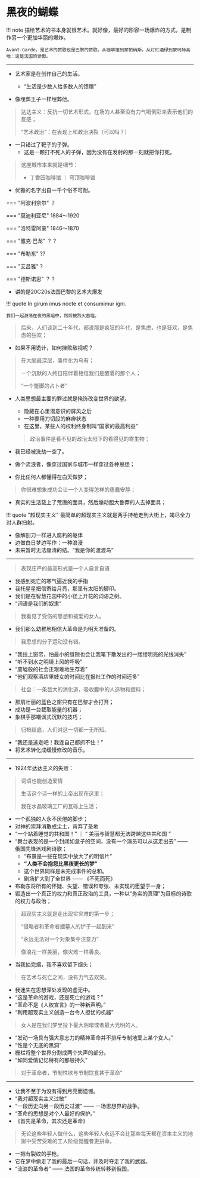 # 黑夜的蝴蝶

!!! note 
    描绘艺术的书本身就很艺术。就好像，最好的形容一场爆炸的方式，是制作另一个更加华丽的爆炸。

    Avant-Garde，是艺术的赞歌也是巴黎的赞歌。从咖啡馆到蒙帕纳斯，从灯红酒绿到蒙玛特高地：这是法国的骄傲。 



---------

- 艺术家是在创作自己的生活。
    - “生活是少数人给多数人的馈赠”

- 像埋葬王子一样埋葬他。
> 达达主义：反抗一切艺术形式，在场的人甚至没有力气喝倒彩来表示他们的反感；
>
> “艺术政治”：在表现上和政治决裂（可以吗？）

- 一只错过了靶子的子弹。
    - 这是一颗打不死人的子弹，因为没有在发射的那一刻就把你打死。

> 这座城市本来就是细节：
> - 丁香园咖啡馆 ｜ 穹顶咖啡馆

- 优雅的名字出自一千个俗不可耐。


=== "阿波利奈尔"
    ？

=== "莫迪利亚尼"
    1884～1920

=== "洛特雷阿蒙"
    1846～1870

=== "雅克·巴龙"
    ？？

=== "布勒东"
    ??

=== "艾吕雅"
    ?

=== "德斯诺思"
    ？？

- 讲的是20C20s法国巴黎的艺术大爆发

!!! quote 
    In girum imus nocte et consumimur igni. 

    我们一起游荡在夜的黑暗中，然后被烈火吞噬。

> 后来，人们谈到二十年代，都说那是疯狂的年代，是焦虑，也是狂欢，是焦虑的狂欢；

- 如果不用诡计，如何挫败敌视呢？
> 在大脑最深层，事件化为乌有；
>
> 一个沉默的人终日陪伴着相信我们是醒着的那个人；
>
> “一个蹩脚的占卜者”

- 人类思想最主要的罪过就是掩饰改变世界的欲望。
    - 隐藏在心里潜意识的屏风之后
    - 一种要用刀切段的麻痹状态
    - 在这里，某些人的权利终身制叫“国家的最高利益”
    > 政治事件是看不见的政治太阳下的看得见的寄生物；
- 我已经被洗劫一空了。

- 做个流浪者，像穿过国家与城市一样穿过各种思想；
- 你比任何人都懂得在白天做梦；
> 你很难想象成功会让一个人变得怎样的愚蠢安静；
- 真实的生活载上了荒唐的面具，然后煽动胆大鲁莽的人去掉面具；


!!! quote "超现实主义"
    最简单的超现实主义就是两手持枪走到大街上，竭尽全力对人群扫射。

- 像解剖刀一样进入腐朽的躯体
- 边做白日梦边写作：一种浪漫
- 未来暂时无法厘清的结。“我是你的渡渡鸟”

---------------

> 表现庄严的最高形式是一个人自言自语
- 我感到死亡的寒气逼近我的手指
- 我托星星把信寄给月亮，那里有太阳的脚印。
- 我们是在智慧花园中的小径上开花的词语之树。
- “词语是我们的奴隶”
> 我看见了受伤的思想和被爱的女人。

- 我们那么幼稚地相信大革命是为明天准备的。
> 我思想的分子运动没有错。
- “我拉上窗帘，怕最小的缝隙也会让我笔下散发出的一缕缕明亮的光线消失”
- “听不到水之明镜上风的呼吸”
- “废墟般的社会正艰难地生存着”
- “他们观察酒店里妓女的时间比在报社工作的时间还多”
> 社会：一条巨大的消化道，吸收腹中的人造物和塑料；

- 那扇壮丽的蓝色之窗只有在巴黎才会打开；
- 成功是一台截取能量的机器；
- 象棋手那嘲讽式沉默的技巧；

> 归根结底，人们对这一切都一无所知。

- “我还是逃走吧！我连自己都抓不住！”
- 将艺术转化成缓慢修改的音乐。

---------

- 1924年达达主义的失败：
> 词语也能创造爱情
>
> 生活这个诗一样的上帝出现在这里；
>
> 我在水晶玻璃工厂的瓦砾上生活；

- 一个孤独的人永不厌倦的脚步；
- 对神的崇拜消散成尘土，背弃了圣地
- “一个站着睡觉的共和国！” ｜ “ 美丽与智慧都无法跨越这些共和国 ”
- “舞台表现的是一个封闭如盒子的空间，没有一个演员可以从这走出去” —— 俄国先锋派戏剧诗歌；
    - “布景是一些在现实中放大了的明信片”
    - **“人类不会抱怨比黑夜更长的梦”**
    - 这个世界同样是未完成事件的总和。
    - 剧场扩大到了全世界 —— 《不死而死》
- 布勒东将所有的怀疑、失望、错误和夸张、未实现的愿望于一身；
- 锻造出一个真正的权力和真正政治的工具，一种以“务实的真理”为目标的诗歌的权力与政治；
> 超现实主义就是走出现实灾难的第一步；
>
> “侵略者和革命者掘墓人的铲子一起到来”
>
> “永远无法对一个对象集中注意力”
>
> 像浪花一样美丽，像灾难一样善良。

- 当我抽完烟，我不喜欢留下烟头；
> 在艺术与死亡之间，没有力气去欢笑。

- 我迷失在思想深处发现的虚无中。
- “这是革命的游戏，还是死亡的游戏？”
- “革命不是《人权宣言》的一种新声明。”
- “利用超现实主义创造一台令人担忧的机器”
> 女人是在我们梦里投下最大阴暗或者最大光明的人。

- “发动一场具有强大意志力的精神革命并不排斥专制地爱上某个女人。”
- “性是个无底的黑洞”
- 栅栏将整个世界分割成两个失声的部分。
- “如同爱情记忆特有的那般持久”
> 对于革命者，节制性欲与节制饮食甚于革命“

---------


- 让我不至于为没有得到月亮而遗憾。
- “我对超现实主义过敏”
- “一段历史向另一段历史过渡” —— 一场思想界的战争。
- “革命的思想是对个人最好的保护。”
- 《首先是革命，其次还是革命》
> 无论这些年轻人做什么，这些年轻人永远不会比那些每天都在资本主义的地狱中受苦受难的工人阶级觉醒者更拼命。

- 一把有裂纹的手枪。
- 它在梦中偷走了我的最后一句话，并及时夺走了我的武器。
- “流浪的革命者” —— 法国的革命传统转移到俄国。